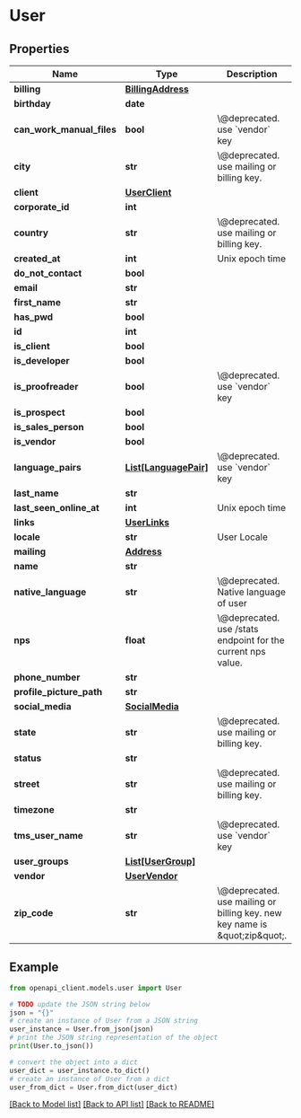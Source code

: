 # User


## Properties

Name | Type | Description | Notes
------------ | ------------- | ------------- | -------------
**billing** | [**BillingAddress**](BillingAddress.md) |  | [optional] 
**birthday** | **date** |  | [optional] 
**can_work_manual_files** | **bool** | \\@deprecated. use &#x60;vendor&#x60; key | [optional] 
**city** | **str** | \\@deprecated. use mailing or billing key. | [optional] 
**client** | [**UserClient**](UserClient.md) |  | [optional] 
**corporate_id** | **int** |  | [optional] 
**country** | **str** | \\@deprecated. use mailing or billing key. | [optional] 
**created_at** | **int** | Unix epoch time | [optional] 
**do_not_contact** | **bool** |  | [optional] 
**email** | **str** |  | [optional] 
**first_name** | **str** |  | [optional] 
**has_pwd** | **bool** |  | [optional] 
**id** | **int** |  | [optional] 
**is_client** | **bool** |  | [optional] 
**is_developer** | **bool** |  | [optional] 
**is_proofreader** | **bool** | \\@deprecated. use &#x60;vendor&#x60; key | [optional] 
**is_prospect** | **bool** |  | [optional] 
**is_sales_person** | **bool** |  | [optional] 
**is_vendor** | **bool** |  | [optional] 
**language_pairs** | [**List[LanguagePair]**](LanguagePair.md) | \\@deprecated. use &#x60;vendor&#x60; key | [optional] 
**last_name** | **str** |  | [optional] 
**last_seen_online_at** | **int** | Unix epoch time | [optional] 
**links** | [**UserLinks**](UserLinks.md) |  | [optional] 
**locale** | **str** | User Locale | [optional] 
**mailing** | [**Address**](Address.md) |  | [optional] 
**name** | **str** |  | [optional] 
**native_language** | **str** | \\@deprecated. Native language of user | [optional] 
**nps** | **float** | \\@deprecated. use /stats endpoint for the current nps value. | [optional] 
**phone_number** | **str** |  | [optional] 
**profile_picture_path** | **str** |  | [optional] 
**social_media** | [**SocialMedia**](SocialMedia.md) |  | [optional] 
**state** | **str** | \\@deprecated. use mailing or billing key. | [optional] 
**status** | **str** |  | [optional] 
**street** | **str** | \\@deprecated. use mailing or billing key. | [optional] 
**timezone** | **str** |  | [optional] 
**tms_user_name** | **str** | \\@deprecated. use &#x60;vendor&#x60; key | [optional] 
**user_groups** | [**List[UserGroup]**](UserGroup.md) |  | [optional] 
**vendor** | [**UserVendor**](UserVendor.md) |  | [optional] 
**zip_code** | **str** | \\@deprecated. use mailing or billing key. new key name is \&quot;zip\&quot;. | [optional] 

## Example

```python
from openapi_client.models.user import User

# TODO update the JSON string below
json = "{}"
# create an instance of User from a JSON string
user_instance = User.from_json(json)
# print the JSON string representation of the object
print(User.to_json())

# convert the object into a dict
user_dict = user_instance.to_dict()
# create an instance of User from a dict
user_from_dict = User.from_dict(user_dict)
```
[[Back to Model list]](../README.md#documentation-for-models) [[Back to API list]](../README.md#documentation-for-api-endpoints) [[Back to README]](../README.md)


